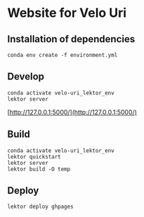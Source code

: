 # Website for Velo Uri


## Installation of dependencies

```
conda env create -f environment.yml
```

## Develop

```
conda activate velo-uri_lektor_env
lektor server
```

[http://127.0.0.1:5000/](http://127.0.0.1:5000/)


## Build

```
conda activate velo-uri_lektor_env
lektor quickstart
lektor server
lektor build -O temp
```

## Deploy

```
lektor deploy ghpages
```




